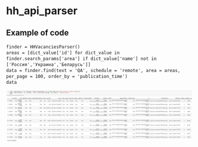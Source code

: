 # hh_api_parser
## Example of code
```
finder = HHVacanciesParser()
areas = [dict_value['id'] for dict_value in finder.search_params['area'] if dict_value['name'] not in ['Россия','Украина','Беларусь']]
data = finder.find(text = 'QA', schedule = 'remote', area = areas, per_page = 100, order_by = 'publication_time')
data
```
<img src="https://github.com/alexeiveselov92/hh_api_parser/blob/main/hh_parser_example_screen.png" alt="drawing" width=600/>